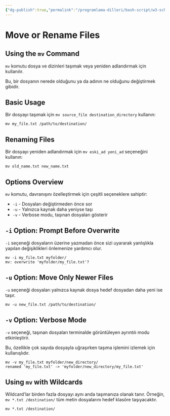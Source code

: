 ```yaml
---
{"dg-publish":true,"permalink":"/programlama-dilleri/bash-script/w3-school-bash/11-bash-mv-command/","created":"2025-06-13T17:45:53.614+03:00","updated":"2025-06-13T17:54:48.801+03:00"}
---
```



# Move or Rename Files

## Using the `mv` Command

`mv` komutu dosya ve dizinleri taşımak veya yeniden adlandırmak için kullanılır.

Bu, bir dosyanın nerede olduğunu ya da adının ne olduğunu değiştirmek gibidir.

## Basic Usage

Bir dosyayı taşımak için `mv source_file destination_directory` kullanın:

```shell
mv my_file.txt /path/to/destination/
```


## Renaming Files

Bir dosyayı yeniden adlandırmak için `mv eski_ad yeni_ad` seçeneğini kullanın:

```
mv old_name.txt new_name.txt
```

## Options Overview

`mv` komutu, davranışını özelleştirmek için çeşitli seçeneklere sahiptir:

* `-i` - Dosyaları değiştirmeden önce sor
* `-u` - Yalnızca kaynak daha yeniyse taşı
* `-v` - Verbose modu, taşınan dosyaları gösterir


## `-i` Option: Prompt Before Overwrite

`-i` seçeneği dosyaların üzerine yazmadan önce sizi uyararak yanlışlıkla yapılan değişiklikleri önlemenize yardımcı olur.

```
mv -i my_file.txt myfolder/
mv: overwrite 'myfolder/my_file.txt'?
```

## `-u` Option: Move Only Newer Files

`-u` seçeneği dosyaları yalnızca kaynak dosya hedef dosyadan daha yeni ise taşır.

```
mv -u new_file.txt /path/to/destination/
```


## `-v` Option: Verbose Mode

`-v` seçeneği, taşınan dosyaları terminalde görüntüleyen ayrıntılı modu etkinleştirir.

Bu, özellikle çok sayıda dosyayla uğraşırken taşıma işlemini izlemek için kullanışlıdır.

```
mv -v my_file.txt myfolder/new_directory/  
renamed 'my_file.txt' -> 'myfolder/new_directory/my_file.txt'
```

## Using `mv` with Wildcards

Wildcard'lar birden fazla dosyayı aynı anda taşımanıza olanak tanır. Örneğin, `mv *.txt /destination/` tüm metin dosyalarını hedef klasöre taşıyacaktır.

```
mv *.txt /destination/
```

